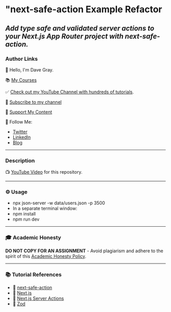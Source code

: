 # "next-safe-action Example Refactor

_Add type safe and validated server actions to your Next.js App Router project with next-safe-action._
---
### Author Links

👋 Hello, I'm Dave Gray.

📚 [My Courses](https://courses.davegray.codes/)

✅ [Check out my YouTube Channel with hundreds of tutorials](https://www.youtube.com/DaveGrayTeachesCode).

🚩 [Subscribe to my channel](https://bit.ly/3nGHmNn)

💖 [Support My Content](https://patreon.com/davegray)

🚀 Follow Me:

- [Twitter](https://twitter.com/yesdavidgray)
- [LinkedIn](https://www.linkedin.com/in/davidagray/)
- [Blog](https://davegray.codes)

---

### Description

📺 [YouTube Video](https://youtu.be/ahB3DgUMs1A) for this repository.

---

### ⚙ Usage

- npx json-server -w data/users.json -p 3500
- In a separate terminal window: 
- npm install
- npm run dev

---

### 🎓 Academic Honesty

**DO NOT COPY FOR AN ASSIGNMENT** - Avoid plagiarism and adhere to the spirit of this [Academic Honesty Policy](https://www.freecodecamp.org/news/academic-honesty-policy/).

---

### 📚 Tutorial References

- 🔗 [next-safe-action](https://next-safe-action.dev/)
- 🔗 [Next.js](https://nextjs.org/)
- 🔗 [Next.js Server Actions](https://nextjs.org/docs/app/building-your-application/data-fetching/server-actions-and-mutations)
- 🔗 [Zod](https://zod.dev/)